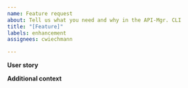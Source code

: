 ```yaml
---
name: Feature request
about: Tell us what you need and why in the API-Mgr. CLI
title: "[Feature]"
labels: enhancement
assignees: cwiechmann

---
```


**User story**


**Additional context**

